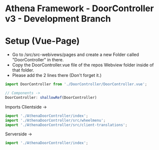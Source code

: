 # Athena Framework - DoorController v3 - Development Branch

# Setup (Vue-Page)
- Go to /src/src-webivews/pages and create a new Folder called "DoorController" in there.
- Copy the DoorController.vue file of the repos Webview folder inside of that folder.
- Please add the 2 lines there (Don't forget it.)
```typescript
import DoorController from './DoorController/DoorController.vue';

// Components ->    
DoorController: shallowRef(DoorController)
```
Imports Clientside ->
```typescript
import './AthenaDoorController/index';
import './AthenaDoorController/src/wheelmenu';
import './AthenaDoorController/src/client-translations';
```

Serverside -> 
```typescript
import './AthenaDoorController/index';
```
